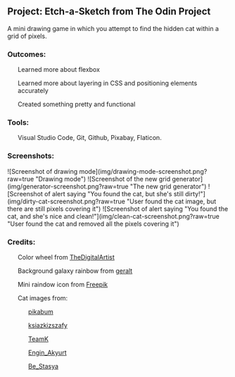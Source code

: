 <h2>Project: Etch-a-Sketch from The Odin Project</h2>
A mini drawing game in which you attempt to find the hidden cat within a grid of pixels.
<h3>Outcomes:</h3>
<ul>Learned more about flexbox</ul>
<ul>Learned more about layering in CSS and positioning elements accurately</ul>
<ul>Created something pretty and functional</ul>
<h3>Tools:</h3>
<ul>Visual Studio Code, Git, Github, Pixabay, Flaticon.</ul>
<h3>Screenshots:</h3>
![Screenshot of drawing mode](img/drawing-mode-screenshot.png?raw=true "Drawing mode")
![Screenshot of the new grid generator](img/generator-screenshot.png?raw=true "The new grid generator")
![Screenshot of alert saying "You found the cat, but she's still dirty!"](img/dirty-cat-screenshot.png?raw=true "User found the cat image, but there are still pixels covering it")
![Screenshot of alert saying "You found the cat, and she's nice and clean!"](img/clean-cat-screenshot.png?raw=true "User found the cat and removed all the pixels covering it")
<h3>Credits:</h3>
<ul>Color wheel from <a href="https://pixabay.com/users/thedigitalartist-202249/">TheDigitalArtist</a></ul>
<ul>Background galaxy rainbow from <a href="https://pixabay.com/users/geralt-9301/">geralt</a></ul>
<ul>Mini raindow icon from <a href="https://www.flaticon.com/authors/freepik">Freepik</a></ul>
<ul>Cat images from:
<ul><a href="https://pixabay.com/users/pikabum-273706/">pikabum</a></ul>
<ul><a href="https://pixabay.com/users/ksiazkizszafy-22644445/">ksiazkizszafy</a></ul>
<ul><a href="https://pixabay.com/users/teamk-222368/">TeamK</a></ul>
<ul><a href="https://pixabay.com/users/engin_akyurt-3656355/">Engin_Akyurt</a></ul>
<ul><a href="https://pixabay.com/users/be_stasya-11197808/">Be_Stasya</a></ul>
</ul>
